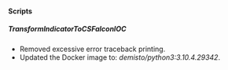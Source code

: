 
#### Scripts
##### TransformIndicatorToCSFalconIOC
- Removed excessive error traceback printing.
- Updated the Docker image to: *demisto/python3:3.10.4.29342*.
